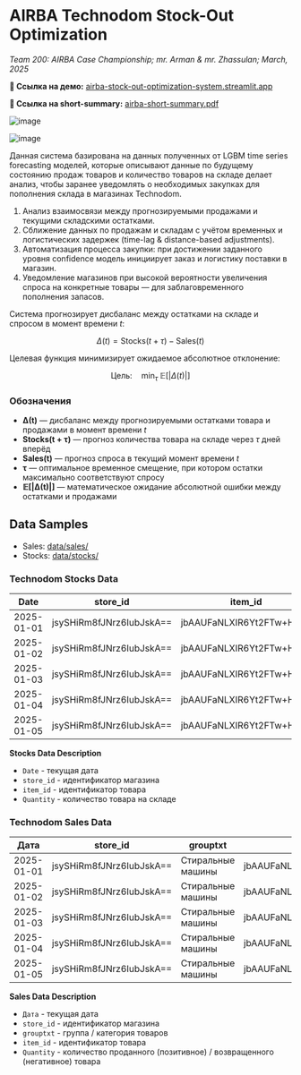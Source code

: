 # AIRBA Technodom Stock-Out Optimization

*Team 200: AIRBA Case Championship; mr. Arman & mr. Zhassulan; March, 2025*

**🔗 Ссылка на демо:** [airba-stock-out-optimization-system.streamlit.app](https://airba-stock-out-optimization-system.streamlit.app/)

**🔗 Ссылка на short-summary:** [airba-short-summary.pdf](/AIRBA%20Case%20Championship%202025.pdf)

![image](https://github.com/user-attachments/assets/a8124b9a-60d2-4cd2-9b6f-aa5e4387859a)

![image](https://github.com/user-attachments/assets/d0a44dd9-225c-4c95-b943-1c0c80506b55)


Данная система базирована на данных полученных от LGBM time series forecasting моделей, которые описывают данные по будущему состоянию продаж товаров и количество товаров на складе делает анализ, чтобы заранее уведомлять о необходимых закупках для пополнения склада в магазинах Technodom.

1. Анализ взаимосвязи между прогнозируемыми продажами и текущими складскими остатками.
2. Сближение данных по продажам и складам с учётом временных и логистических задержек (time-lag & distance-based adjustments).
3. Автоматизация процесса закупки: при достижении заданного уровня confidence модель инициирует заказ и логистику поставки в магазин.
4. Уведомление магазинов при высокой вероятности увеличения спроса на конкретные товары — для заблаговременного пополнения запасов.

Система прогнозирует дисбаланс между остатками на складе и спросом в момент времени *t*:

$$
\Delta(t) = \text{Stocks}(t + \tau) - \text{Sales}(t)
$$

Целевая функция минимизирует ожидаемое абсолютное отклонение:

$$
\text{Цель:} \quad \min_{\tau} \; \mathbb{E}[|\Delta(t)|]
$$

### Обозначения

- **Δ(t)** — дисбаланс между прогнозируемыми остатками товара и продажами в момент времени *t*  
- **Stocks(t + τ)** — прогноз количества товара на складе через *τ* дней вперёд  
- **Sales(t)** — прогноз спроса в текущий момент времени *t*  
- **τ** — оптимальное временное смещение, при котором остатки максимально соответствуют спросу  
- **𝔼[|Δ(t)|]** — математическое ожидание абсолютной ошибки между остатками и продажами

## Data Samples

* Sales: [data/sales/](data/sales/)
* Stocks: [data/stocks/](data/stocks/)

### Technodom Stocks Data

| Date       | store_id                   | item_id                    | Quantity           |
|------------|----------------------------|----------------------------|--------------------|
| 2025-01-01 | jsySHiRm8fJNrz6IubJskA==   | jbAAUFaNLXIR6Yt2FTw+Hg==   | 2.452385727293056  |
| 2025-01-02 | jsySHiRm8fJNrz6IubJskA==   | jbAAUFaNLXIR6Yt2FTw+Hg==   | 2.405122783937093  |
| 2025-01-03 | jsySHiRm8fJNrz6IubJskA==   | jbAAUFaNLXIR6Yt2FTw+Hg==   | 2.4223353964458325 |
| 2025-01-04 | jsySHiRm8fJNrz6IubJskA==   | jbAAUFaNLXIR6Yt2FTw+Hg==   | 2.347860288832783  |
| 2025-01-05 | jsySHiRm8fJNrz6IubJskA==   | jbAAUFaNLXIR6Yt2FTw+Hg==   | 2.331904450387543  |

**Stocks Data Description**

* `Date` - текущая дата
* `store_id` - идентификатор магазина
* `item_id` - идентификатор товара
* `Quantity` - количество товара на складе

### Technodom Sales Data

| Дата       | store_id                   | grouptxt           | item_id                    | Quantity           |
|------------|----------------------------|---------------------|----------------------------|--------------------|
| 2025-01-01 | jsySHiRm8fJNrz6IubJskA==   | Стиральные машины  | jbAAUFaNLXIR6Yt2FTw+Hg==   | 1.4409293287718632 |
| 2025-01-02 | jsySHiRm8fJNrz6IubJskA==   | Стиральные машины  | jbAAUFaNLXIR6Yt2FTw+Hg==   | 1.6307553968496955 |
| 2025-01-03 | jsySHiRm8fJNrz6IubJskA==   | Стиральные машины  | jbAAUFaNLXIR6Yt2FTw+Hg==   | 1.6754884989712193 |
| 2025-01-04 | jsySHiRm8fJNrz6IubJskA==   | Стиральные машины  | jbAAUFaNLXIR6Yt2FTw+Hg==   | 1.7126000870697071 |
| 2025-01-05 | jsySHiRm8fJNrz6IubJskA==   | Стиральные машины  | jbAAUFaNLXIR6Yt2FTw+Hg==   | 1.7127691076051235 |

**Sales Data Description**

* `Дата` - текущая дата
* `store_id` - идентификатор магазина
* `grouptxt` - группа / категория товаров
* `item_id` - идентификатор товара
* `Quantity` - количество проданного (позитивное) / возвращенного (негативное) товара
